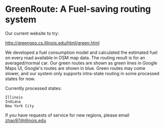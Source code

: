 # GreenRoute: A Fuel-saving routing system

Our current website to try:

http://greengps.cs.illinois.edu/html/green.html

We developed a fuel consumption model and calculated the estimated fuel on every road available in OSM map data. The routing result is for an averaged/normal car.
Our green routes are shown as green lines in Google Maps UI, Google's routes are shown in blue. Green routes may come slower, and our system only supports intra-state routing in some processed states for now.

Currently processed states:
```
Illinois
Indiana
New York City
```

If you have requests of service for new regions, please email zhao97@illinois.edu